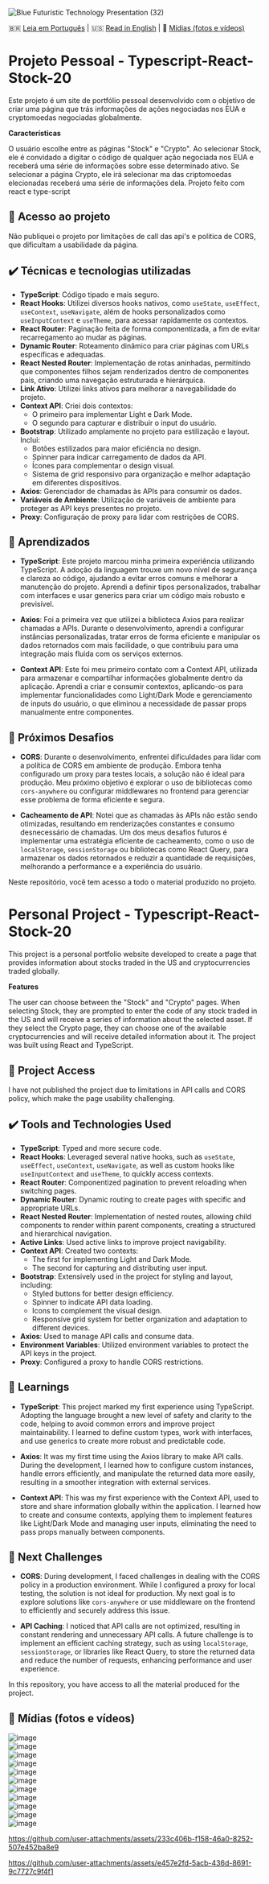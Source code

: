 
![Blue Futuristic Technology Presentation (32)](https://github.com/user-attachments/assets/fd5f7e1f-a0c9-41b7-92e5-72e4504a5bfe)


🇧🇷 [Leia em Português](#projeto-pessoal---typescript-react-stock-20) | 🇺🇸 [Read in English](#personal-project---typescript-react-stock-20) | 🎥 [Mídias (fotos e vídeos)](#midias-fotos-e-videos)  


# Projeto Pessoal - Typescript-React-Stock-20  

Este projeto é um site de portfólio pessoal desenvolvido com o objetivo de criar uma página que trás informações de ações negociadas nos EUA e cryptomoedas negociadas globalmente.  

**Características**  

O usuário escolhe entre as páginas "Stock" e "Crypto". Ao selecionar Stock, ele é convidado a digitar o código de qualquer ação negociada nos EUA e receberá uma série de informações sobre esse determinado ativo. Se selecionar a página Crypto, ele irá selecionar ma das criptomoedas elecionadas receberá uma série de informações dela. Projeto feito com react e type-script  

## 📁 Acesso ao projeto  

Não publiquei o projeto por limitações de call das api's e politica de CORS, que dificultam a usabilidade da página.  

## ✔️ Técnicas e tecnologias utilizadas  

- **TypeScript**: Código tipado e mais seguro.  
- **React Hooks**: Utilizei diversos hooks nativos, como `useState`, `useEffect`, `useContext`, `useNavigate`, além de hooks personalizados como `useInputContext` e `useTheme`, para acessar rapidamente os contextos.  
- **React Router**: Paginação feita de forma componentizada, a fim de evitar recarregamento ao mudar as páginas.  
- **Dynamic Router**: Roteamento dinâmico para criar páginas com URLs específicas e adequadas.  
- **React Nested Router**: Implementação de rotas aninhadas, permitindo que componentes filhos sejam renderizados dentro de componentes pais, criando uma navegação estruturada e hierárquica.  
- **Link Ativo**: Utilizei links ativos para melhorar a navegabilidade do projeto.  
- **Context API**: Criei dois contextos:  
  - O primeiro para implementar Light e Dark Mode.  
  - O segundo para capturar e distribuir o input do usuário.  
- **Bootstrap**: Utilizado amplamente no projeto para estilização e layout. Inclui:  
  - Botões estilizados para maior eficiência no design.  
  - Spinner para indicar carregamento de dados da API.  
  - Ícones para complementar o design visual.  
  - Sistema de grid responsivo para organização e melhor adaptação em diferentes dispositivos.  
- **Axios**: Gerenciador de chamadas às APIs para consumir os dados.  
- **Variáveis de Ambiente**: Utilização de variáveis de ambiente para proteger as API keys presentes no projeto.  
- **Proxy**: Configuração de proxy para lidar com restrições de CORS.  

## 🌟 Aprendizados  

- **TypeScript**: Este projeto marcou minha primeira experiência utilizando TypeScript. A adoção da linguagem trouxe um novo nível de segurança e clareza ao código, ajudando a evitar erros comuns e melhorar a manutenção do projeto. Aprendi a definir tipos personalizados, trabalhar com interfaces e usar generics para criar um código mais robusto e previsível.  

- **Axios**: Foi a primeira vez que utilizei a biblioteca Axios para realizar chamadas a APIs. Durante o desenvolvimento, aprendi a configurar instâncias personalizadas, tratar erros de forma eficiente e manipular os dados retornados com mais facilidade, o que contribuiu para uma integração mais fluida com os serviços externos.  

- **Context API**: Este foi meu primeiro contato com a Context API, utilizada para armazenar e compartilhar informações globalmente dentro da aplicação. Aprendi a criar e consumir contextos, aplicando-os para implementar funcionalidades como Light/Dark Mode e gerenciamento de inputs do usuário, o que eliminou a necessidade de passar props manualmente entre componentes.  

## 🚀 Próximos Desafios  

- **CORS**: Durante o desenvolvimento, enfrentei dificuldades para lidar com a política de CORS em ambiente de produção. Embora tenha configurado um proxy para testes locais, a solução não é ideal para produção. Meu próximo objetivo é explorar o uso de bibliotecas como `cors-anywhere` ou configurar middlewares no frontend para gerenciar esse problema de forma eficiente e segura.  

- **Cacheamento de API**: Notei que as chamadas às APIs não estão sendo otimizadas, resultando em renderizações constantes e consumo desnecessário de chamadas. Um dos meus desafios futuros é implementar uma estratégia eficiente de cacheamento, como o uso de `localStorage`, `sessionStorage` ou bibliotecas como React Query, para armazenar os dados retornados e reduzir a quantidade de requisições, melhorando a performance e a experiência do usuário.  

Neste repositório, você tem acesso a todo o material produzido no projeto.  

# Personal Project - Typescript-React-Stock-20  



This project is a personal portfolio website developed to create a page that provides information about stocks traded in the US and cryptocurrencies traded globally.  

**Features**  

The user can choose between the "Stock" and "Crypto" pages. When selecting Stock, they are prompted to enter the code of any stock traded in the US and will receive a series of information about the selected asset. If they select the Crypto page, they can choose one of the available cryptocurrencies and will receive detailed information about it. The project was built using React and TypeScript.  

## 📁 Project Access  

I have not published the project due to limitations in API calls and CORS policy, which make the page usability challenging.  

## ✔️ Tools and Technologies Used  

- **TypeScript**: Typed and more secure code.  
- **React Hooks**: Leveraged several native hooks, such as `useState`, `useEffect`, `useContext`, `useNavigate`, as well as custom hooks like `useInputContext` and `useTheme`, to quickly access contexts.  
- **React Router**: Componentized pagination to prevent reloading when switching pages.  
- **Dynamic Router**: Dynamic routing to create pages with specific and appropriate URLs.  
- **React Nested Router**: Implementation of nested routes, allowing child components to render within parent components, creating a structured and hierarchical navigation.  
- **Active Links**: Used active links to improve project navigability.  
- **Context API**: Created two contexts:  
  - The first for implementing Light and Dark Mode.  
  - The second for capturing and distributing user input.  
- **Bootstrap**: Extensively used in the project for styling and layout, including:  
  - Styled buttons for better design efficiency.  
  - Spinner to indicate API data loading.  
  - Icons to complement the visual design.  
  - Responsive grid system for better organization and adaptation to different devices.  
- **Axios**: Used to manage API calls and consume data.  
- **Environment Variables**: Utilized environment variables to protect the API keys in the project.  
- **Proxy**: Configured a proxy to handle CORS restrictions.  

## 🌟 Learnings  

- **TypeScript**: This project marked my first experience using TypeScript. Adopting the language brought a new level of safety and clarity to the code, helping to avoid common errors and improve project maintainability. I learned to define custom types, work with interfaces, and use generics to create more robust and predictable code.  

- **Axios**: It was my first time using the Axios library to make API calls. During the development, I learned how to configure custom instances, handle errors efficiently, and manipulate the returned data more easily, resulting in a smoother integration with external services.  

- **Context API**: This was my first experience with the Context API, used to store and share information globally within the application. I learned how to create and consume contexts, applying them to implement features like Light/Dark Mode and managing user inputs, eliminating the need to pass props manually between components.  

## 🚀 Next Challenges  

- **CORS**: During development, I faced challenges in dealing with the CORS policy in a production environment. While I configured a proxy for local testing, the solution is not ideal for production. My next goal is to explore solutions like `cors-anywhere` or use middleware on the frontend to efficiently and securely address this issue.  

- **API Caching**: I noticed that API calls are not optimized, resulting in constant rendering and unnecessary API calls. A future challenge is to implement an efficient caching strategy, such as using `localStorage`, `sessionStorage`, or libraries like React Query, to store the returned data and reduce the number of requests, enhancing performance and user experience.  

In this repository, you have access to all the material produced for the project.  

## 🎥 Mídias (fotos e vídeos)

![image](https://github.com/user-attachments/assets/83db5455-e0e4-458d-9132-ee5f3aa70b5b)  
![image](https://github.com/user-attachments/assets/862bc695-bded-4554-9987-a355ee4708bf)  
![image](https://github.com/user-attachments/assets/9757b850-67e0-4f2a-8cca-69a820bb92ac)  
![image](https://github.com/user-attachments/assets/3e607853-47fa-4f2d-a1f0-a6b0996fec04)  
![image](https://github.com/user-attachments/assets/a7de625e-803e-4bd2-b3fd-15ca24b278b1)  
![image](https://github.com/user-attachments/assets/164f1bdb-04a7-4691-8b1f-66de50f71670)  
![image](https://github.com/user-attachments/assets/07cae4a0-12cd-40b3-8fec-d86d569644a2)  
![image](https://github.com/user-attachments/assets/462c4a36-5a22-4f6b-85a7-1eabd209d222)  
![image](https://github.com/user-attachments/assets/018bfa33-ca91-42da-91a9-bc526e2b2844)  
![image](https://github.com/user-attachments/assets/e462ecae-7c90-4f5b-9120-df8b01148c00)  
![image](https://github.com/user-attachments/assets/3626dba2-c7f2-4c83-8654-699bf316b27b)  








https://github.com/user-attachments/assets/233c406b-f158-46a0-8252-507e452ba8e9


https://github.com/user-attachments/assets/e457e2fd-5acb-436d-8691-9c7727c9f4f1








